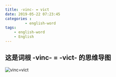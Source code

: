 ```yaml
---
title: -vinc- = vict
date: 2019-05-22 07:23:45
categories :
         - english-word
tags: 
    - english-word
    - English
---
```


## 这是词根 -vinc- = -vict- 的思维导图 


![vinc=vict](https://user-gold-cdn.xitu.io/2019/5/27/16af7aa2d81e77a8?w=2582&h=1268&f=png&s=193691)